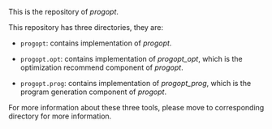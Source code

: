 This is the repository of *progopt*.

This repository has three directories, they are:

+ ```progopt```: contains implementation of *progopt*.

+ ```progopt.opt```: contains implementation of *progopt_opt*, which is the optimization recommend component of *progopt*.

+ ```progopt.prog```: contains implementation of *progopt_prog*, which is the program generation component of *progopt*.

For more information about these three tools, please move to corresponding directory for more information.